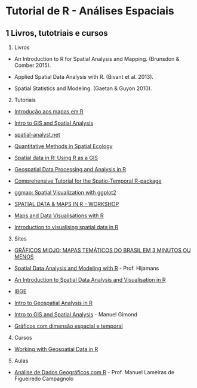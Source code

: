 # Tutorial de R - Análises Espaciais

## 1 Livros, tutotriais e cursos
1. Livros

- An Introduction to R for Spatial Analysis and Mapping. (Brunsdon & Comber 2015).

- Applied Spatial Data Analysis with R. (Bivant et al. 2013).

- Spatial Statistics and Modeling. (Gaetan & Guyon 2010).

2. Tutoriais

- [Introdução aos mapas em R](http://rstudio-pubs-static.s3.amazonaws.com/176768_ec7fb4801e3a4772886d61e65885fbdd.html)

- [Intro to GIS and Spatial Analysis](https://mgimond.github.io/Spatial/index.html)

- [spatial-analyst.net](http://spatial-analyst.net/wiki/index.php?title=Main_Page)

- [Quantitative Methods in Spatial Ecology](http://evansmurphy.wixsite.com/evansspatial)

- [Spatial data in R: Using R as a GIS](http://pakillo.github.io/R-GIS-tutorial/)

- [Geospatial Data Processing and Analysis in R](http://rpubs.com/ajlyons/rspatialdata)

- [Comprehensive Tutorial for the Spatio-Temporal R-package](https://cran.r-project.org/web/packages/SpatioTemporal/vignettes/ST_tutorial.pdf)

- [ggmap: Spatial Visualization with ggplot2](https://journal.r-project.org/archive/2013-1/kahle-wickham.pdf)

- [SPATIAL DATA & MAPS IN R  - WORKSHOP](https://github.com/mattjbayly/MapsProj/blob/master/Maps_Tutorial.R)

- [Maps and Data Visualisations with R](http://spatial.ly/r/)

- [Introduction to visualising spatial data in R](https://cran.r-project.org/doc/contrib/intro-spatial-rl.pdf)

3. Sites
- [GRÁFICOS MIOJO: MAPAS TEMÁTICOS DO BRASIL EM 3 MINUTOS OU MENOS](http://curso-r.com/blog/2017/05/04/2017-05-04-mapas-tematicos-3-minutos/)

- [Spatial Data Analysis and Modeling with R](http://www.rspatial.org/#) - Prof. Hijamans

- [An Introduction to Spatial Data Analysis and Visualisation in R ](https://data.cdrc.ac.uk/tutorial/an-introduction-to-spatial-data-analysis-and-visualisation-in-r)

- [IBGE](http://mapas.ibge.gov.br)

- [Intro to Geospatial Analysis in R](http://data-analytics.net/wp-content/uploads/2014/09/geo1.html)

- [Intro to GIS and Spatial Analysis](https://mgimond.github.io/Spatial/coordinate-systems.html) - Manuel Gimond

- [Gráficos com dimensão espacial e temporal](https://italocegatta.github.io/graficos-com-dimensao-espacial-e-temporal/)

4. Cursos
- [Working with Geospatial Data in R](https://www.datacamp.com/courses/working-with-geospatial-data-in-r)

5. Aulas
- [Análise de Dados Geográficos com R](https://fenix.isa.ulisboa.pt/qubEdu/cursos/ce.adg_r/lateral/material-pedagogico) - Prof. Manuel Lameiras de Figueiredo Campagnolo


## 
